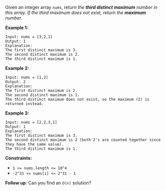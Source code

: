 Given an integer array `nums`, return *the **third distinct maximum** number in this array. If the third maximum does not exist, return the **maximum** number*.

**Example 1:**
```
Input: nums = [3,2,1]
Output: 1
Explanation:
The first distinct maximum is 3.
The second distinct maximum is 2.
The third distinct maximum is 1.
```
**Example 2:**
```
Input: nums = [1,2]
Output: 2
Explanation:
The first distinct maximum is 2.
The second distinct maximum is 1.
The third distinct maximum does not exist, so the maximum (2) is returned instead.
```
**Example 3:**
```
Input: nums = [2,2,3,1]
Output: 1
Explanation:
The first distinct maximum is 3.
The second distinct maximum is 2 (both 2's are counted together since they have the same value).
The third distinct maximum is 1.
```
**Constraints:**
- `1 <= nums.length <= 10^4`
- `-2^31 <= nums[i] <= 2^31 - 1`
 

**Follow up**: Can you find an `O(n)` solution?
